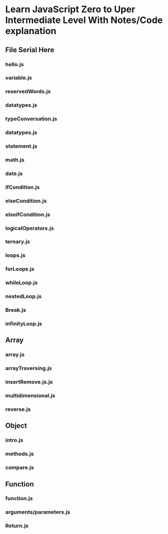 # Learn JavaScript Zero to Uper Intermediate Level With Notes/Code explanation

## File Serial Here

### hello.js
### variable.js
### reservedWords.js
### datatypes.js
### typeConversation.js
### datatypes.js
### statement.js
### math.js
### date.js
### ifCondition.js
### elseCondition.js
### elseifCondition.js
### logicalOperators.js
### ternary.js
### loops.js
### forLoops.js
### whileLoop.js
### nestedLoop.js
### Break.js
### infinityLoop.js

## Array 

### array.js
### arrayTraversing.js
### insertRemove.js.js
### multidimensional.js
### reverse.js

## Object 

### intro.js
### methods.js
### compare.js

## Function 

### function.js
### arguments/parameters.js
### Return.js